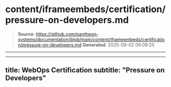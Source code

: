 # content/iframeembeds/certification/pressure-on-developers.md

> **Source**: https://github.com/pantheon-systems/documentation/blob/main/content/iframeembeds/certification/pressure-on-developers.md
> **Generated**: 2025-09-02 06:09:25

---

---
title: WebOps Certification
subtitle: "Pressure on Developers"
---

<Partial file="certification-guide/pressure-on-developers.md" />
